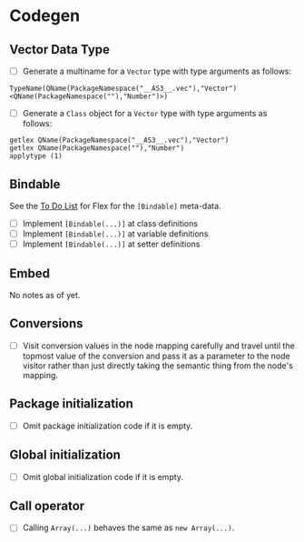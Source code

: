 # Codegen

## Vector Data Type

* [ ] Generate a multiname for a `Vector` type with type arguments as follows:

```plain
TypeName(QName(PackageNamespace("__AS3__.vec"),"Vector")<QName(PackageNamespace(""),"Number")>)
```

* [ ] Generate a `Class` object for a `Vector` type with type arguments as follows:

```plain
getlex QName(PackageNamespace("__AS3__.vec"),"Vector")
getlex QName(PackageNamespace(""),"Number")
applytype (1)
```

## Bindable

See the [To Do List](flex.md) for Flex for the `[Bindable]` meta-data.

* [ ] Implement `[Bindable(...)]` at class definitions
* [ ] Implement `[Bindable(...)]` at variable definitions
* [ ] Implement `[Bindable(...)]` at setter definitions

## Embed

No notes as of yet.

## Conversions

* [ ] Visit conversion values in the node mapping carefully and travel until the topmost value of the conversion and pass it as a parameter to the node visitor rather than just directly taking the semantic thing from the node's mapping.

## Package initialization

* [ ] Omit package initialization code if it is empty.

## Global initialization

* [ ] Omit global initialization code if it is empty.

## Call operator

* [ ] Calling `Array(...)` behaves the same as `new Array(...)`.
